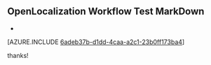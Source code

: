 ## OpenLocalization Workflow Test MarkDown
* 

[AZURE.INCLUDE [6adeb37b-d1dd-4caa-a2c1-23b0ff173ba4](calleeMd1.md)]

 
thanks!